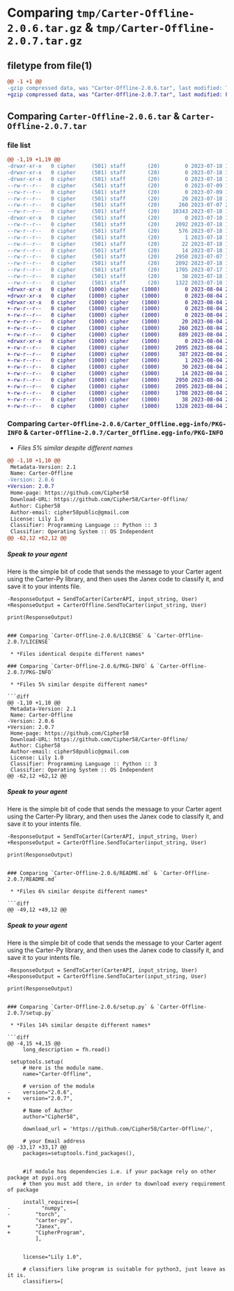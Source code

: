 # Comparing `tmp/Carter-Offline-2.0.6.tar.gz` & `tmp/Carter-Offline-2.0.7.tar.gz`

## filetype from file(1)

```diff
@@ -1 +1 @@
-gzip compressed data, was "Carter-Offline-2.0.6.tar", last modified: Tue Jul 18 18:31:44 2023, max compression
+gzip compressed data, was "Carter-Offline-2.0.7.tar", last modified: Fri Aug  4 22:36:47 2023, max compression
```

## Comparing `Carter-Offline-2.0.6.tar` & `Carter-Offline-2.0.7.tar`

### file list

```diff
@@ -1,19 +1,19 @@
-drwxr-xr-x   0 cipher     (501) staff       (20)        0 2023-07-18 18:31:44.410636 Carter-Offline-2.0.6/
-drwxr-xr-x   0 cipher     (501) staff       (20)        0 2023-07-18 18:31:44.400371 Carter-Offline-2.0.6/CarterOffline/
-drwxr-xr-x   0 cipher     (501) staff       (20)        0 2023-07-18 18:31:44.401682 Carter-Offline-2.0.6/CarterOffline/Carter-Offline-SubFolder/
--rw-r--r--   0 cipher     (501) staff       (20)        0 2023-07-09 16:07:05.000000 Carter-Offline-2.0.6/CarterOffline/Carter-Offline-SubFolder/JanexSub.py
--rw-r--r--   0 cipher     (501) staff       (20)        0 2023-07-09 16:20:34.000000 Carter-Offline-2.0.6/CarterOffline/Carter-Offline-SubFolder/__init__.py
--rw-r--r--   0 cipher     (501) staff       (20)       20 2023-07-18 18:26:41.000000 Carter-Offline-2.0.6/CarterOffline/__init__.py
--rw-r--r--   0 cipher     (501) staff       (20)      260 2023-07-07 20:07:57.000000 Carter-Offline-2.0.6/CarterOffline/chat.py
--rw-r--r--   0 cipher     (501) staff       (20)    10343 2023-07-18 18:26:48.000000 Carter-Offline-2.0.6/CarterOffline/main.py
-drwxr-xr-x   0 cipher     (501) staff       (20)        0 2023-07-18 18:31:44.409987 Carter-Offline-2.0.6/Carter_Offline.egg-info/
--rw-r--r--   0 cipher     (501) staff       (20)     2092 2023-07-18 18:31:44.000000 Carter-Offline-2.0.6/Carter_Offline.egg-info/PKG-INFO
--rw-r--r--   0 cipher     (501) staff       (20)      576 2023-07-18 18:31:44.000000 Carter-Offline-2.0.6/Carter_Offline.egg-info/SOURCES.txt
--rw-r--r--   0 cipher     (501) staff       (20)        1 2023-07-18 18:31:44.000000 Carter-Offline-2.0.6/Carter_Offline.egg-info/dependency_links.txt
--rw-r--r--   0 cipher     (501) staff       (20)       22 2023-07-18 18:31:44.000000 Carter-Offline-2.0.6/Carter_Offline.egg-info/requires.txt
--rw-r--r--   0 cipher     (501) staff       (20)       14 2023-07-18 18:31:44.000000 Carter-Offline-2.0.6/Carter_Offline.egg-info/top_level.txt
--rw-r--r--   0 cipher     (501) staff       (20)     2950 2023-07-07 12:33:15.000000 Carter-Offline-2.0.6/LICENSE
--rw-r--r--   0 cipher     (501) staff       (20)     2092 2023-07-18 18:31:44.410483 Carter-Offline-2.0.6/PKG-INFO
--rw-r--r--   0 cipher     (501) staff       (20)     1705 2023-07-17 13:27:25.000000 Carter-Offline-2.0.6/README.md
--rw-r--r--   0 cipher     (501) staff       (20)       38 2023-07-18 18:31:44.410708 Carter-Offline-2.0.6/setup.cfg
--rw-r--r--   0 cipher     (501) staff       (20)     1322 2023-07-18 18:30:19.000000 Carter-Offline-2.0.6/setup.py
+drwxr-xr-x   0 cipher    (1000) cipher    (1000)        0 2023-08-04 22:36:47.982785 Carter-Offline-2.0.7/
+drwxr-xr-x   0 cipher    (1000) cipher    (1000)        0 2023-08-04 22:36:47.982785 Carter-Offline-2.0.7/CarterOffline/
+drwxr-xr-x   0 cipher    (1000) cipher    (1000)        0 2023-08-04 22:36:47.982785 Carter-Offline-2.0.7/CarterOffline/Carter-Offline-SubFolder/
+-rw-r--r--   0 cipher    (1000) cipher    (1000)        0 2023-08-04 22:18:30.000000 Carter-Offline-2.0.7/CarterOffline/Carter-Offline-SubFolder/JanexSub.py
+-rw-r--r--   0 cipher    (1000) cipher    (1000)        0 2023-08-04 22:18:30.000000 Carter-Offline-2.0.7/CarterOffline/Carter-Offline-SubFolder/__init__.py
+-rw-r--r--   0 cipher    (1000) cipher    (1000)       20 2023-08-04 22:19:13.000000 Carter-Offline-2.0.7/CarterOffline/__init__.py
+-rw-r--r--   0 cipher    (1000) cipher    (1000)      260 2023-08-04 22:18:30.000000 Carter-Offline-2.0.7/CarterOffline/chat.py
+-rw-r--r--   0 cipher    (1000) cipher    (1000)      889 2023-08-04 22:33:09.000000 Carter-Offline-2.0.7/CarterOffline/main.py
+drwxr-xr-x   0 cipher    (1000) cipher    (1000)        0 2023-08-04 22:36:47.982785 Carter-Offline-2.0.7/Carter_Offline.egg-info/
+-rw-r--r--   0 cipher    (1000) cipher    (1000)     2095 2023-08-04 22:36:47.000000 Carter-Offline-2.0.7/Carter_Offline.egg-info/PKG-INFO
+-rw-r--r--   0 cipher    (1000) cipher    (1000)      387 2023-08-04 22:36:47.000000 Carter-Offline-2.0.7/Carter_Offline.egg-info/SOURCES.txt
+-rw-r--r--   0 cipher    (1000) cipher    (1000)        1 2023-08-04 22:36:47.000000 Carter-Offline-2.0.7/Carter_Offline.egg-info/dependency_links.txt
+-rw-r--r--   0 cipher    (1000) cipher    (1000)       30 2023-08-04 22:36:47.000000 Carter-Offline-2.0.7/Carter_Offline.egg-info/requires.txt
+-rw-r--r--   0 cipher    (1000) cipher    (1000)       14 2023-08-04 22:36:47.000000 Carter-Offline-2.0.7/Carter_Offline.egg-info/top_level.txt
+-rw-r--r--   0 cipher    (1000) cipher    (1000)     2950 2023-08-04 22:18:30.000000 Carter-Offline-2.0.7/LICENSE
+-rw-r--r--   0 cipher    (1000) cipher    (1000)     2095 2023-08-04 22:36:47.982785 Carter-Offline-2.0.7/PKG-INFO
+-rw-r--r--   0 cipher    (1000) cipher    (1000)     1708 2023-08-04 22:34:49.000000 Carter-Offline-2.0.7/README.md
+-rw-r--r--   0 cipher    (1000) cipher    (1000)       38 2023-08-04 22:36:47.982785 Carter-Offline-2.0.7/setup.cfg
+-rw-r--r--   0 cipher    (1000) cipher    (1000)     1328 2023-08-04 22:36:40.000000 Carter-Offline-2.0.7/setup.py
```

### Comparing `Carter-Offline-2.0.6/Carter_Offline.egg-info/PKG-INFO` & `Carter-Offline-2.0.7/Carter_Offline.egg-info/PKG-INFO`

 * *Files 5% similar despite different names*

```diff
@@ -1,10 +1,10 @@
 Metadata-Version: 2.1
 Name: Carter-Offline
-Version: 2.0.6
+Version: 2.0.7
 Home-page: https://github.com/Cipher58
 Download-URL: https://github.com/Cipher58/Carter-Offline/
 Author: Cipher58
 Author-email: cipher58public@gmail.com
 License: Lily 1.0
 Classifier: Programming Language :: Python :: 3
 Classifier: Operating System :: OS Independent
@@ -62,12 +62,12 @@
 ```
 
 <h5>Speak to your agent</h5>
 
 Here is the simple bit of code that sends the message to your Carter agent using the Carter-Py library, and then uses the Janex code to classify it, and save it to your intents file.
 
 ```
-ResponseOutput = SendToCarter(CarterAPI, input_string, User)
+ResponseOutput = CarterOffline.SendToCarter(input_string, User)
 
 print(ResponseOutput)
 
 ```
```

### Comparing `Carter-Offline-2.0.6/LICENSE` & `Carter-Offline-2.0.7/LICENSE`

 * *Files identical despite different names*

### Comparing `Carter-Offline-2.0.6/PKG-INFO` & `Carter-Offline-2.0.7/PKG-INFO`

 * *Files 5% similar despite different names*

```diff
@@ -1,10 +1,10 @@
 Metadata-Version: 2.1
 Name: Carter-Offline
-Version: 2.0.6
+Version: 2.0.7
 Home-page: https://github.com/Cipher58
 Download-URL: https://github.com/Cipher58/Carter-Offline/
 Author: Cipher58
 Author-email: cipher58public@gmail.com
 License: Lily 1.0
 Classifier: Programming Language :: Python :: 3
 Classifier: Operating System :: OS Independent
@@ -62,12 +62,12 @@
 ```
 
 <h5>Speak to your agent</h5>
 
 Here is the simple bit of code that sends the message to your Carter agent using the Carter-Py library, and then uses the Janex code to classify it, and save it to your intents file.
 
 ```
-ResponseOutput = SendToCarter(CarterAPI, input_string, User)
+ResponseOutput = CarterOffline.SendToCarter(input_string, User)
 
 print(ResponseOutput)
 
 ```
```

### Comparing `Carter-Offline-2.0.6/README.md` & `Carter-Offline-2.0.7/README.md`

 * *Files 6% similar despite different names*

```diff
@@ -49,12 +49,12 @@
 ```
 
 <h5>Speak to your agent</h5>
 
 Here is the simple bit of code that sends the message to your Carter agent using the Carter-Py library, and then uses the Janex code to classify it, and save it to your intents file.
 
 ```
-ResponseOutput = SendToCarter(CarterAPI, input_string, User)
+ResponseOutput = CarterOffline.SendToCarter(input_string, User)
 
 print(ResponseOutput)
 
 ```
```

### Comparing `Carter-Offline-2.0.6/setup.py` & `Carter-Offline-2.0.7/setup.py`

 * *Files 14% similar despite different names*

```diff
@@ -4,15 +4,15 @@
     long_description = fh.read()
 
 setuptools.setup(
     # Here is the module name.
     name="Carter-Offline",
 
     # version of the module
-    version="2.0.6",
+    version="2.0.7",
 
     # Name of Author
     author="Cipher58",
 
     download_url = 'https://github.com/Cipher58/Carter-Offline/',
 
     # your Email address
@@ -33,17 +33,17 @@
     packages=setuptools.find_packages(),
 
 
     #if module has dependencies i.e. if your package rely on other package at pypi.org
     # then you must add there, in order to download every requirement of package
 
     install_requires=[
-          "numpy",
-        "torch",
         "carter-py",
+        "Janex",
+        "CipherProgram",
         ],
 
 
     license="Lily 1.0",
 
     # classifiers like program is suitable for python3, just leave as it is.
     classifiers=[
```

